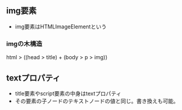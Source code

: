 ## img要素
- img要素はHTMLImageElementという

### imgの木構造
html > ((head > title) + (body > p > img))

## textプロパティ
- title要素やscript要素の中身はtextプロパティ
- その要素の子ノードのテキストノードの値と同じ。書き換えも可能。
